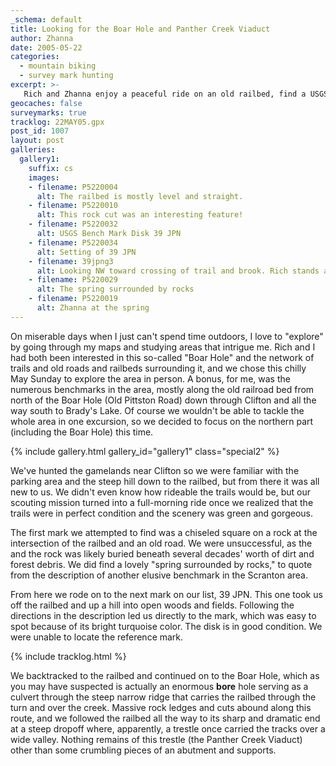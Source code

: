 ```yaml
---
_schema: default
title: Looking for the Boar Hole and Panther Creek Viaduct
author: Zhanna
date: 2005-05-22
categories:
  - mountain biking
  - survey mark hunting
excerpt: >- 
   Rich and Zhanna enjoy a peaceful ride on an old railbed, find a USGS bench mark, and come across the remnants of a grand old viaduct!
geocaches: false
surveymarks: true
tracklog: 22MAY05.gpx
post_id: 1007
layout: post           
galleries:
  gallery1:
    suffix: cs
    images: 
    - filename: P5220004
      alt: The railbed is mostly level and straight.   
    - filename: P5220010
      alt: This rock cut was an interesting feature!    
    - filename: P5220032
      alt: USGS Bench Mark Disk 39 JPN
    - filename: P5220034
      alt: Setting of 39 JPN     
    - filename: 39jpng3
      alt: Looking NW toward crossing of trail and brook. Rich stands at the crossing. 
    - filename: P5220029
      alt: The spring surrounded by rocks       
    - filename: P5220019
      alt: Zhanna at the spring                                                         
---      
```


On miserable days when I just can't spend time outdoors, I love to "explore" by going through my maps and studying areas that intrigue me. Rich and I had both been interested in this so-called "Boar Hole" and the network of trails and old roads and railbeds surrounding it, and we chose this chilly May Sunday to explore the area in person. A bonus, for me, was the numerous benchmarks in the area, mostly along the old railroad bed from north of the Boar Hole (Old Pittston Road) down through Clifton and all the way south to Brady's Lake. Of course we wouldn't be able to tackle the whole area in one excursion, so we decided to focus on the northern part (including the Boar Hole) this time.

{% include gallery.html gallery_id="gallery1" class="special2" %}

We've hunted the gamelands near Clifton so we were familiar with the parking area and the steep hill down to the railbed, but from there it was all new to us. We didn't even know how rideable the trails would be, but our scouting mission turned into a full-morning ride once we realized that the trails were in perfect condition and the scenery was green and gorgeous.

The first mark we attempted to find was a chiseled square on a rock at the intersection of the railbed and an old road. We were unsuccessful, as the and the rock was likely buried beneath several decades' worth of dirt and forest debris. We did find a lovely "spring surrounded by rocks," to quote from the description of another elusive benchmark in the Scranton area.

From here we rode on to the next mark on our list, 39 JPN. This one took us off the railbed and up a hill into open woods and fields. Following the directions in the description led us directly to the mark, which was easy to spot because of its bright turquoise color. The disk is in good condition. We were unable to locate the reference mark.

{% include tracklog.html %}

We backtracked to the railbed and continued on to the Boar Hole, which as you may have suspected is actually an enormous **bore** hole serving as a culvert through the steep narrow ridge that carries the railbed through the turn and over the creek. Massive rock ledges and cuts abound along this route, and we followed the railbed all the way to its sharp and dramatic end at a steep dropoff where, apparently, a trestle once carried the tracks over a wide valley. Nothing remains of this trestle (the Panther Creek Viaduct) other than some crumbling pieces of an abutment and supports.

